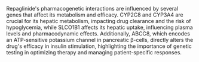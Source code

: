 Repaglinide's pharmacogenetic interactions are influenced by several genes that affect its metabolism and efficacy. CYP2C8 and CYP3A4 are crucial for its hepatic metabolism, impacting drug clearance and the risk of hypoglycemia, while SLCO1B1 affects its hepatic uptake, influencing plasma levels and pharmacodynamic effects. Additionally, ABCC8, which encodes an ATP-sensitive potassium channel in pancreatic β-cells, directly alters the drug's efficacy in insulin stimulation, highlighting the importance of genetic testing in optimizing therapy and managing patient-specific responses.